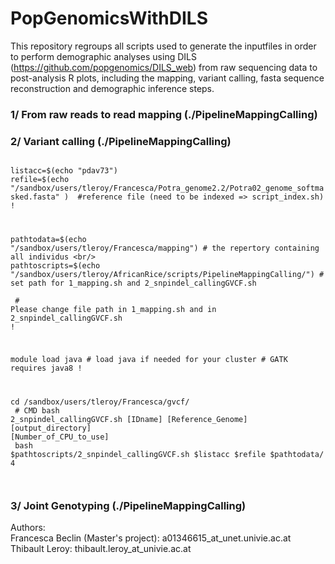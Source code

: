 # PopGenomicsWithDILS

This repository regroups all scripts used to generate the inputfiles in order to perform demographic analyses using DILS (https://github.com/popgenomics/DILS_web) from raw sequencing data to post-analysis R plots, including the mapping, variant calling, fasta sequence reconstruction and demographic inference steps.

### 1/ From raw reads to read mapping (./PipelineMappingCalling)


### 2/ Variant calling (./PipelineMappingCalling)

<code>
listacc=$(echo "pdav73")  
refile=$(echo "/sandbox/users/tleroy/Francesca/Potra_genome2.2/Potra02_genome_softmasked.fasta" )  #reference file (need to be indexed => script_index.sh) ! <br/>

pathtodata=$(echo "/sandbox/users/tleroy/Francesca/mapping") # the repertory containing all individus <br/>
pathtoscripts=$(echo "/sandbox/users/tleroy/AfricanRice/scripts/PipelineMappingCalling/") # set path for 1_mapping.sh and 2_snpindel_callingGVCF.sh <br><br>
\# Please change file path in 1_mapping.sh and in 2_snpindel_callingGVCF.sh ! <br/>

module load java # load java if needed for your cluster # GATK requires java8 ! <br/>

cd /sandbox/users/tleroy/Francesca/gvcf/ <br/>
\# CMD bash 2_snpindel_callingGVCF.sh [IDname] [Reference_Genome] [output_directory] [Number_of_CPU_to_use] <br/>
bash $pathtoscripts/2_snpindel_callingGVCF.sh $listacc $refile $pathtodata/ 4 <br/>
</code>

### 3/ Joint Genotyping (./PipelineMappingCalling)



Authors:<br>
Francesca Beclin (Master's project): a01346615_at_unet.univie.ac.at<br>
Thibault Leroy: thibault.leroy_at_univie.ac.at<br>
